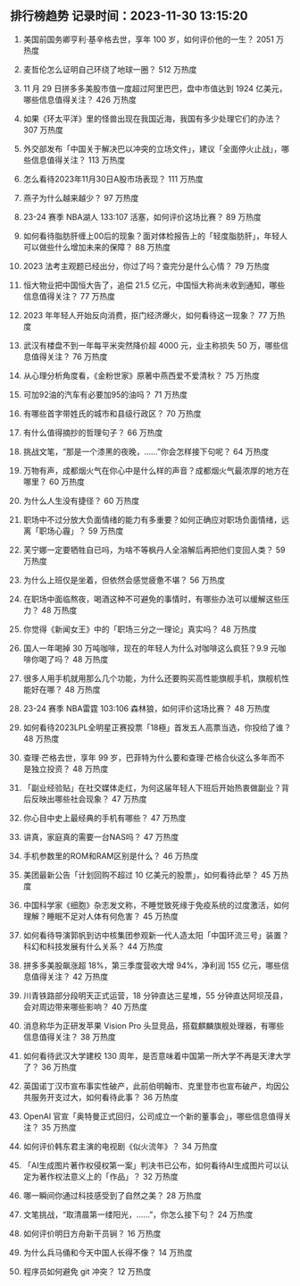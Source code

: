 
## 排行榜趋势 记录时间：2023-11-30 13:15:20
  
  1. 美国前国务卿亨利·基辛格去世，享年 100 岁，如何评价他的一生？ 2051 万热度
    
  2. 麦哲伦怎么证明自己环绕了地球一圈？ 512 万热度
    
  3. 11 月 29 日拼多多美股市值一度超过阿里巴巴，盘中市值达到 1924 亿美元，哪些信息值得关注？ 426 万热度
    
  4. 如果《环太平洋》里的怪兽出现在我国近海，我国有多少处理它们的办法？ 307 万热度
    
  5. 外交部发布「中国关于解决巴以冲突的立场文件」，建议「全面停火止战」，哪些信息值得关注？ 113 万热度
    
  6. 怎么看待2023年11月30日A股市场表现？ 111 万热度
    
  7. 燕子为什么越来越少？ 97 万热度
    
  8. 23-24 赛季 NBA湖人 133:107 活塞，如何评价这场比赛？ 89 万热度
    
  9. 如何看待脂肪肝缠上00后的现象？面对体检报告上的「轻度脂肪肝」，年轻人可以做些什么增加未来的保障？ 88 万热度
    
  10. 2023 法考主观题已经出分，你过了吗？查完分是什么心情？ 79 万热度
    
  11. 恒大物业把中国恒大告了，追偿 21.5 亿元，中国恒大称尚未收到通知，哪些信息值得关注？ 77 万热度
    
  12. 2023 年年轻人开始反向消费，抠门经济爆火，如何看待这一现象？ 77 万热度
    
  13. 武汉有楼盘不到一年每平米突然降价超 4000 元，业主称损失 50 万，哪些信息值得关注？ 76 万热度
    
  14. 从心理分析角度看，《金粉世家》原著中燕西爱不爱清秋？ 75 万热度
    
  15. 可加92油的汽车有必要加95的油吗？ 71 万热度
    
  16. 有哪些首字带姓氏的城市和县级行政区？ 70 万热度
    
  17. 有什么值得摘抄的哲理句子？ 66 万热度
    
  18. 挑战文笔，“那是一个漆黑的夜晚，......”你会怎样接下句呢？ 64 万热度
    
  19. 万物有声，成都烟火气在你心中是什么样的声音？成都烟火气最浓厚的地方在哪里？ 60 万热度
    
  20. 为什么人生没有捷径？ 60 万热度
    
  21. 职场中不过分放大负面情绪的能力有多重要？如何正确应对职场负面情绪，远离「职场心霾」？ 59 万热度
    
  22. 芙宁娜一定要牺牲自已吗，为啥不等枫丹人全溶解后再把他们变回人类？ 59 万热度
    
  23. 为什么上班仅是坐着，但依然会感觉疲惫不堪？ 56 万热度
    
  24. 在职场中面临熬夜，喝酒这种不可避免的事情时，有哪些办法可以缓解这些压力？ 48 万热度
    
  25. 你觉得《新闻女王》中的「职场三分之一理论」真实吗？ 48 万热度
    
  26. 国人一年喝掉 30 万吨咖啡，现在的年轻人为什么对咖啡这么疯狂？9.9 元咖啡你喝了吗？ 48 万热度
    
  27. 很多人用手机就用那么几个功能，为什么还要购买高性能旗舰手机，旗舰机性能好在哪？ 48 万热度
    
  28. 23-24 赛季 NBA雷霆 103:106 森林狼，如何评价这场比赛？ 48 万热度
    
  29. 如何看待2023LPL全明星正赛投票「18極」首发五人高票当选，你投给了谁？ 48 万热度
    
  30. 查理·芒格去世，享年 99 岁，巴菲特为什么要和查理·芒格合伙这么多年而不是独立投资？ 48 万热度
    
  31. 「副业经验贴」在社交媒体走红，为何这届年轻人下班后开始热衷做副业？背后反映出哪些社会现象？ 47 万热度
    
  32. 你心目中史上最经典的手机有哪些？ 47 万热度
    
  33. 讲真，家庭真的需要一台NAS吗？ 47 万热度
    
  34. 手机参数里的ROM和RAM区别是什么？ 46 万热度
    
  35. 美团最新公告「计划回购不超过 10 亿美元的股票」，如何看待此举？ 45 万热度
    
  36. 中国科学家《细胞》杂志发文称，不睡觉致死缘于免疫系统的过度激活，如何理解？睡眠不足对人体有何危害？ 45 万热度
    
  37. 如何看待导演郭帆到访中核集团参观新一代人造太阳「中国环流三号」装置？科幻和科技发展有什么关系？ 44 万热度
    
  38. 拼多多美股飙涨超 18%，第三季度营收大增 94%，净利润 155 亿元，哪些信息值得关注？ 42 万热度
    
  39. 川青铁路部分段明天正式运营，18 分钟直达三星堆，55 分钟直达阿坝茂县，会对周边带来哪些影响？ 40 万热度
    
  40. 消息称华为正研发苹果 Vision Pro 头显竞品，搭载麒麟旗舰处理器，有哪些信息值得关注？ 38 万热度
    
  41. 如何看待武汉大学建校 130 周年，是否意味着中国第一所大学不再是天津大学了？ 36 万热度
    
  42. 英国诺丁汉市宣布事实性破产，此前伯明翰市、克里登市也宣布破产，均因公共服务开支过大，如何看待此事？ 36 万热度
    
  43. OpenAI 官宣「奥特曼正式回归，公司成立一个新的董事会」，哪些信息值得关注？ 35 万热度
    
  44. 如何评价韩东君主演的电视剧《似火流年》？ 34 万热度
    
  45. 「AI生成图片著作权侵权第一案」判决书已公布，如何看待AI生成图片可以认定为著作权法意义上的「作品」？ 32 万热度
    
  46. 哪一瞬间你通过科技感受到了自然之美？ 28 万热度
    
  47. 文笔挑战，“取清晨第一缕阳光，……”，你怎么接下句？ 24 万热度
    
  48. 如何评价明日方舟新干员锏？ 16 万热度
    
  49. 为什么兵马俑和今天中国人长得不像？ 14 万热度
    
  50. 程序员如何避免 git 冲突？ 12 万热度
    